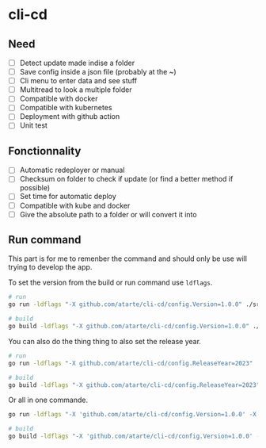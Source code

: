 # cli-cd

## Need

- [ ] Detect update made indise a folder
- [ ] Save config inside a json file (probably at the ~)
- [ ] Cli menu to enter data and see stuff
- [ ] Multitread to look a multiple folder
- [ ] Compatible with docker
- [ ] Compatible with kubernetes
- [ ] Deployment with github action
- [ ] Unit test

## Fonctionnality

- [ ] Automatic redeployer or manual
- [ ] Checksum on folder to check if update (or find a better method if possible)
- [ ] Set time for automatic deploy
- [ ] Compatible with kube and docker
- [ ] Give the absolute path to a folder or will convert it into

## Run command

This part is for me to remenber the command and should only be use will trying to develop the app.

To set the version from the build or run command use `ldflags`.

```bash
# run
go run -ldflags "-X github.com/atarte/cli-cd/config.Version=1.0.0" ./src/main.go

# build
go build -ldflags "-X github.com/atarte/cli-cd/config.Version=1.0.0" ./src/main.go
```

You can also do the thing thing to also set the release year.

```bash
# run
go run -ldflags "-X github.com/atarte/cli-cd/config.ReleaseYear=2023" ./src/main.go

# build
go build -ldflags "-X github.com/atarte/cli-cd/config.ReleaseYear=2023" ./src/main.go
```

Or all in one commande.

```bash
go run -ldflags "-X 'github.com/atarte/cli-cd/config.Version=1.0.0' -X 'github.com/atarte/cli-cd/config.ReleaseYear=2023'" ./src/main.go

# build
go build -ldflags "-X 'github.com/atarte/cli-cd/config.Version=1.0.0' -X 'github.com/atarte/cli-cd/config.ReleaseYear=2023'" ./src/main.go
```
